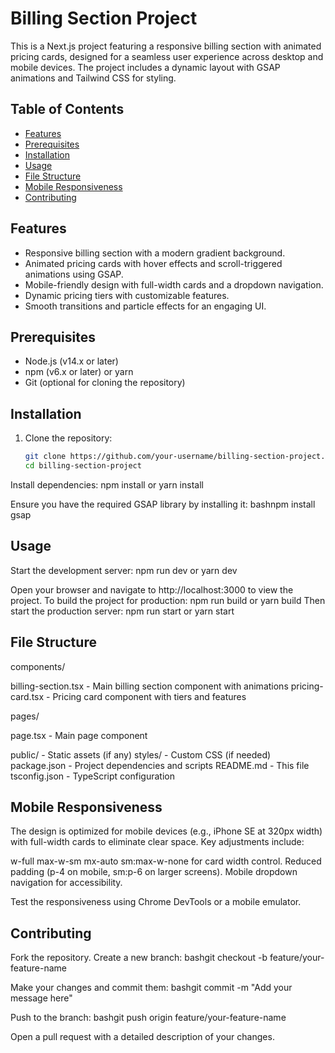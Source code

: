 
# Billing Section Project

This is a Next.js project featuring a responsive billing section with animated pricing cards, designed for a seamless user experience across desktop and mobile devices. The project includes a dynamic layout with GSAP animations and Tailwind CSS for styling.

## Table of Contents

- [Features](#features)
- [Prerequisites](#prerequisites)
- [Installation](#installation)
- [Usage](#usage)
- [File Structure](#file-structure)
- [Mobile Responsiveness](#mobile-responsiveness)
- [Contributing](#contributing)

## Features

- Responsive billing section with a modern gradient background.
- Animated pricing cards with hover effects and scroll-triggered animations using GSAP.
- Mobile-friendly design with full-width cards and a dropdown navigation.
- Dynamic pricing tiers with customizable features.
- Smooth transitions and particle effects for an engaging UI.

## Prerequisites

- Node.js (v14.x or later)
- npm (v6.x or later) or yarn
- Git (optional for cloning the repository)

## Installation

1. Clone the repository:
   ```bash
   git clone https://github.com/your-username/billing-section-project.git
   cd billing-section-project

Install dependencies:
npm install
or
yarn install

Ensure you have the required GSAP library by installing it:
bashnpm install gsap


## Usage

Start the development server:
npm run dev
 or
yarn dev

Open your browser and navigate to http://localhost:3000 to view the project.
To build the project for production:
npm run build
 or
yarn build
Then start the production server:
npm run start
or
yarn start


## File Structure

components/

billing-section.tsx - Main billing section component with animations
pricing-card.tsx - Pricing card component with tiers and features


pages/

page.tsx - Main page component


public/ - Static assets (if any)
styles/ - Custom CSS (if needed)
package.json - Project dependencies and scripts
README.md - This file
tsconfig.json - TypeScript configuration

## Mobile Responsiveness

The design is optimized for mobile devices (e.g., iPhone SE at 320px width) with full-width cards to eliminate clear space.
Key adjustments include:

w-full max-w-sm mx-auto sm:max-w-none for card width control.
Reduced padding (p-4 on mobile, sm:p-6 on larger screens).
Mobile dropdown navigation for accessibility.


Test the responsiveness using Chrome DevTools or a mobile emulator.

## Contributing

Fork the repository.
Create a new branch:
bashgit checkout -b feature/your-feature-name

Make your changes and commit them:
bashgit commit -m "Add your message here"

Push to the branch:
bashgit push origin feature/your-feature-name

Open a pull request with a detailed description of your changes.


